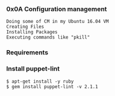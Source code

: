 ### 0x0A Configuration management

	Doing some of CM in my Ubuntu 16.04 VM
	Creating Files
	Installing Packages
	Executing commands like "pkill"

### Requirements
### 	Install puppet-lint

	$ apt-get install -y ruby
	$ gem install puppet-lint -v 2.1.1

